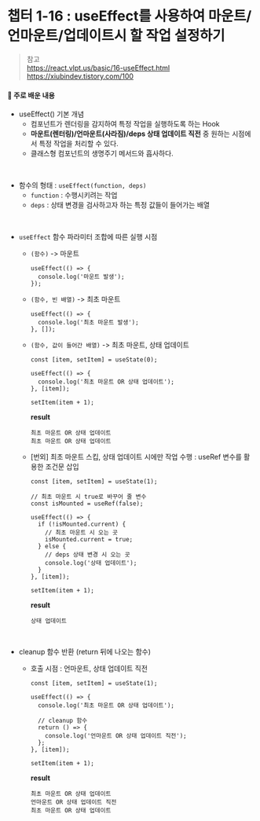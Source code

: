# 챕터 1-16 : useEffect를 사용하여 마운트/언마운트/업데이트시 할 작업 설정하기

> 참고 <br> https://react.vlpt.us/basic/16-useEffect.html <br> https://xiubindev.tistory.com/100

#### 📕 주로 배운 내용

- useEffect() 기본 개념
  - 컴포넌트가 렌더링을 감지하여 특정 작업을 실행하도록 하는 Hook
  - **마운트(렌터링)/언마운트(사라짐)/deps 상태 업데이트 직전** 중 원하는 시점에서 특정 작업을 처리할 수 있다.
  - 클래스형 컴포넌트의 생명주기 메서드와 흡사하다.

<br>

- 함수의 형태 : `useEffect(function, deps)`
  - `function` : 수행시키려는 작업
  - `deps` : 상태 변경을 검사하고자 하는 특정 값들이 들어가는 배열

<br>

- `useEffect` 함수 파라미터 조합에 따른 실행 시점

  - `(함수)` -> 마운트

    ```{.javascript}
    useEffect(() => {
      console.log('마운트 발생');
    });
    ```

  - `(함수, 빈 배열)` -> 최초 마운트

    ```{.javascript}
    useEffect(() => {
      console.log('최초 마운트 발생');
    }, []);
    ```

  - `(함수, 값이 들어간 배열)` -> 최초 마운트, 상태 업데이트

    ```{.javascript}
    const [item, setItem] = useState(0);

    useEffect(() => {
      console.log('최초 마운트 OR 상태 업데이트');
    }, [item]);

    setItem(item + 1);
    ```

    **result**

    ```
    최초 마운트 OR 상태 업데이트
    최초 마운트 OR 상태 업데이트
    ```

  - [번외] 최초 마운트 스킵, 상태 업데이트 시에만 작업 수행 : useRef 변수를 활용한 조건문 삽입

    ```{.javascript}
    const [item, setItem] = useState(1);

    // 최초 마운트 시 true로 바꾸어 줄 변수
    const isMounted = useRef(false);

    useEffect(() => {
      if (!isMounted.current) {
        // 최초 마운트 시 오는 곳
        isMounted.current = true;
      } else {
        // deps 상태 변경 시 오는 곳
        console.log('상태 업데이트');
      }
    }, [item]);

    setItem(item + 1);
    ```

    **result**

    ```
    상태 업데이트
    ```

<br>

- cleanup 함수 반환 (return 뒤에 나오는 함수)

  - 호출 시점 : 언마운트, 상태 업데이트 직전

    ```{.javascript}
    const [item, setItem] = useState(1);

    useEffect(() => {
      console.log('최초 마운트 OR 상태 업데이트');

      // cleanup 함수
      return () => {
        console.log('언마운트 OR 상태 업데이트 직전');
      };
    }, [item]);

    setItem(item + 1);
    ```

    **result**

    ```
    최초 마운트 OR 상태 업데이트
    언마운트 OR 상태 업데이트 직전
    최초 마운트 OR 상태 업데이트
    ```
